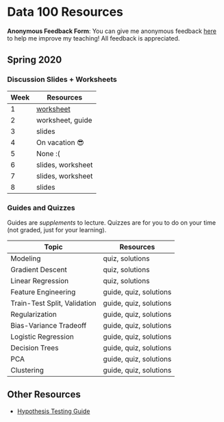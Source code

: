 # Data 100 Resources

**Anonymous Feedback Form**: You can give me anonymous feedback [here](https://tinyurl.com/raguvirTAfeedback) to help me improve my teaching! All feedback is appreciated.
## Spring 2020

### Discussion Slides + Worksheets

| Week | Resources |
| ---- | --------- |
| 1 | <a href="./resources/worksheets/disc01.pdf">worksheet</a> |
| 2 | worksheet, guide |
| 3 | slides |
| 4 | On vacation 😎 |
| 5 | None :( |
| 6 | slides, worksheet |
| 7 | slides, worksheet |
| 8 | slides |

### Guides and Quizzes

Guides are *supplements* to lecture. Quizzes are for you to do on your time (not graded, just for your learning).

| Topic | Resources |
| ----- | --------- |
| Modeling | quiz, solutions |
| Gradient Descent | quiz, solutions |
| Linear Regression | quiz, solutions |
| Feature Engineering | guide, quiz, solutions |
| Train-Test Split, Validation | guide, quiz, solutions |
| Regularization | guide, quiz, solutions |
| Bias-Variance Tradeoff | guide, quiz, solutions |
| Logistic Regression | guide, quiz, solutions |
| Decision Trees | guide, quiz, solutions |
| PCA | guide, quiz, solutions |
| Clustering | guide, quiz, solutions |

## Other Resources

- [Hypothesis Testing Guide](https://hackmd.io/@rkunani/hypothesis-testing)  
